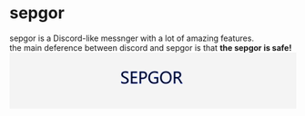 # sepgor
sepgor is a Discord-like messnger with a lot of amazing features.<br>
the main deference between discord and sepgor is that **the sepgor is safe!**<br>
![This is an image](/images/Untitled2.png)
